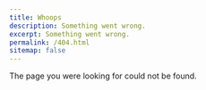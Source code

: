 ```yaml
---
title: Whoops
description: Something went wrong.
excerpt: Something went wrong.
permalink: /404.html
sitemap: false
---
```

<p>The page you were looking for could not be found.</p>
